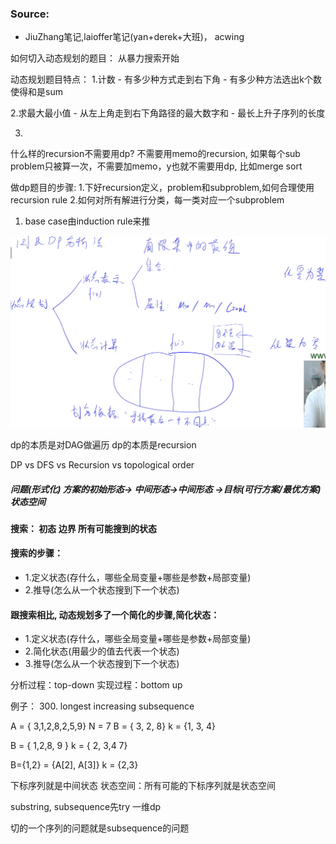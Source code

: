 ### Source:
- JiuZhang笔记,laioffer笔记(yan+derek+大班)， acwing

如何切入动态规划的题目：  从暴力搜索开始

动态规划题目特点：
1.计数
    - 有多少种方式走到右下角
    - 有多少种方法选出k个数使得和是sum

2.求最大最小值
    - 从左上角走到右下角路径的最大数字和
    - 最长上升子序列的长度

3.


什么样的recursion不需要用dp? 不需要用memo的recursion, 如果每个sub problem只被算一次，不需要加memo，y也就不需要用dp, 比如merge sort

做dp题目的步骤:
1.下好recursion定义，problem和subproblem,如何合理使用recursion rule
2.如何对所有解进行分类，每一类对应一个subproblem
1. base case由induction rule来推


![20210718182544](https://raw.githubusercontent.com/corykingsf/hack-system-design-pixel/main/pictures/20210718182544.png)

dp的本质是对DAG做遍历
dp的本质是recursion

DP vs DFS vs Recursion vs topological order

##### 问题(形式化) 方案的初始形态-> 中间形态->中间形态 ->目标(可行方案/最优方案)状态空间

#### 搜索： 初态 边界 所有可能搜到的状态
#### 搜索的步骤：
-  1.定义状态(存什么，哪些全局变量+哪些是参数+局部变量) 
- 2.推导(怎么从一个状态搜到下一个状态)


#### 跟搜索相比, 动态规划多了一个简化的步骤,简化状态：
-  1.定义状态(存什么，哪些全局变量+哪些是参数+局部变量) 
-  2.简化状态(用最少的值去代表一个状态)
- 3.推导(怎么从一个状态搜到下一个状态)

分析过程：top-down
实现过程：bottom up


例子： 300. longest increasing subsequence

A = { 3,1,2,8,2,5,9}     N = 7
B = { 3,   2, 8}
k = {1,    3, 4}

B = {    1,2,8,     9 }
k = {    2, 3,4     7}

B={1,2} = {A[2], A[3]}
k = {2,3}

下标序列就是中间状态
状态空间：所有可能的下标序列就是状态空间


substring, subsequence先try 一维dp

切的一个序列的问题就是subsequence的问题



